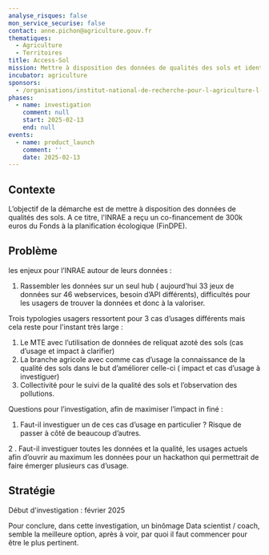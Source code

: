 ```yaml
---
analyse_risques: false
mon_service_securise: false
contact: anne.pichon@agriculture.gouv.fr
thematiques:
  - Agriculture
  - Territoires
title: Access-Sol
mission: Mettre à disposition des données de qualités des sols et identifier les cas d'usage
incubator: agriculture
sponsors:
  - /organisations/institut-national-de-recherche-pour-l-agriculture-l-alimentation-et-l-environnement
phases:
  - name: investigation
    comment: null
    start: 2025-02-13
    end: null
events:
  - name: product_launch
    comment: ''
    date: 2025-02-13
---
```


## Contexte

L’objectif de la démarche est de mettre à disposition des données de qualités des sols. A ce titre, l'INRAE a reçu un co-financement de 300k euros du Fonds à la planification écologique (FinDPE). 

## Problème
les enjeux pour l’INRAE autour de leurs données :

1. Rassembler les données sur un seul hub ( aujourd’hui 33 jeux de données sur 46 webservices, besoin d’API différents), difficultés pour les usagers de trouver la données et donc à la valoriser.

Trois typologies usagers ressortent pour 3 cas d’usages différents mais cela reste pour l'instant très large :

1. Le MTE avec l’utilisation de données de reliquat azoté des sols (cas d’usage et impact à clarifier)
2. La branche agricole avec comme cas d’usage la connaissance de la qualité des sols dans le but d’améliorer celle-ci ( impact et cas d’usage à
investiguer)
3. Collectivité pour le suivi de la qualité des sols et l’observation des pollutions.

Questions pour l’investigation, afin de maximiser l’impact in finé :

1. Faut-il investiguer un de ces cas d’usage en particulier ? Risque de passer à côté de beaucoup d’autres.

2 . Faut-il investiguer toutes les données et la qualité, les usages actuels afin d’ouvrir au maximum les données pour un hackathon qui permettrait de faire émerger plusieurs cas d’usage.

## Stratégie

Début d'investigation : février 2025

Pour conclure, dans cette investigation, un binômage Data scientist / coach, semble la meilleure option, après à voir, par quoi il faut commencer pour être le plus pertinent.
